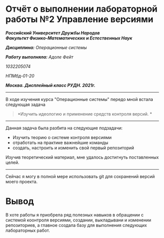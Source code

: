 # Отчёт о выполнении лабораторной работы №2 Управление версиями
***Российский Университет Дружбы Народов***  
***Факульткт Физико-Математических и Естественных Наук***  

 ***Дисциплина:*** *Операционные системы*  
 
 ***Работу выполняла:*** *Адоле Фейт*  
 
 *1032205074*  
 
 *НПМбд-01-20*  
 
 ***Москва. Дисплейный класс РУДН. 2021г.***  
 
 ---

 В ходе изучения курса "Операционные системы" передо мной встала следующая задача
 > *Изучить идеологию и применение средств контроля версий. *
 
 ---

 Данная задача была разбита на следующие подзадачи:
- Изучить теорию о системе контроля версиями
- отработать на практике важнейшие команды
- создать, настроить и изменить свой первый репозиторий

 Изучив теоретический материал, мне удалось достигнуть поставленных целей.

 --- 

Сейчас я могу в полной мере использовать git для сохранений версий моего проекта.

 # Вывод
 В хоте работы я приобрела ряд полезных навыков в обращении с системой коонтроля версиями, создании, выкладывани и изменении репозиториев, а главное создала базу для выполнения следующих лабораторных работ.
